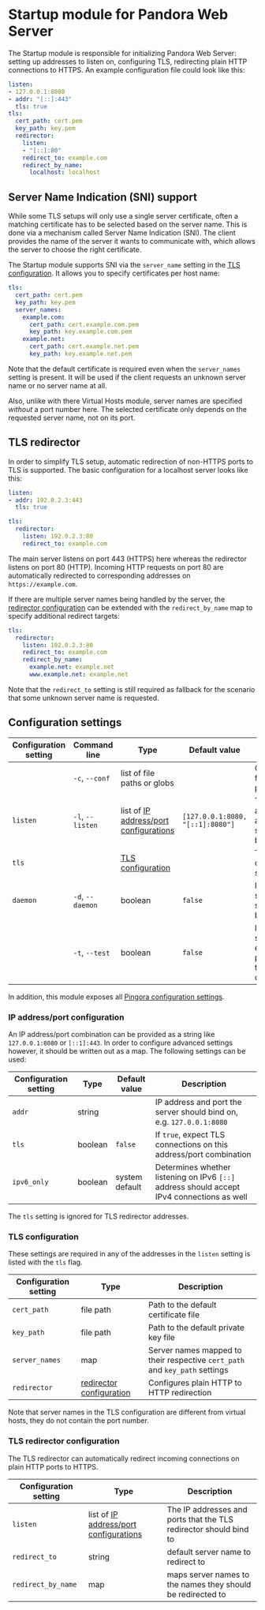 # Startup module for Pandora Web Server

The Startup module is responsible for initializing Pandora Web Server: setting up addresses to listen on, configuring TLS, redirecting plain HTTP connections to HTTPS. An example configuration file could look like this:

```yaml
listen:
- 127.0.0.1:8080
- addr: "[::]:443"
  tls: true
tls:
  cert_path: cert.pem
  key_path: key.pem
  redirector:
    listen:
    - "[::]:80"
    redirect_to: example.com
    redirect_by_name:
      localhost: localhost
```

## Server Name Indication (SNI) support

While some TLS setups will only use a single server certificate, often a matching certificate has to be selected based on the server name. This is done via a mechanism called Server Name Indication (SNI). The client provides the name of the server it wants to communicate with, which allows the server to choose the right certificate.

The Startup module supports SNI via the `server_name` setting in the [TLS configuration](#tls-configuration). It allows you to specify certificates per host name:

```yaml
tls:
  cert_path: cert.pem
  key_path: key.pem
  server_names:
    example.com:
      cert_path: cert.example.com.pem
      key_path: key.example.com.pem
    example.net:
      cert_path: cert.example.net.pem
      key_path: key.example.net.pem
```

Note that the default certificate is required even when the `server_names` setting is present. It will be used if the client requests an unknown server name or no server name at all.

Also, unlike with there Virtual Hosts module, server names are specified *without* a port number here. The selected certificate only depends on the requested server name, not on its port.

## TLS redirector

In order to simplify TLS setup, automatic redirection of non-HTTPS ports to TLS is supported. The basic configuration for a localhost server looks like this:

```yaml
listen:
- addr: 192.0.2.3:443
  tls: true

tls:
  redirector:
    listen: 192.0.2.3:80
    redirect_to: example.com
```

The main server listens on port 443 (HTTPS) here whereas the redirector listens on port 80 (HTTP). Incoming HTTP requests on port 80 are automatically redirected to corresponding addresses on `https://example.com`.

If there are multiple server names being handled by the server, the [redirector configuration](#tls-redirector-configuration) can be extended with the `redirect_by_name` map to specify additional redirect targets:

```yaml
tls:
  redirector:
    listen: 192.0.2.3:80
    redirect_to: example.com
    redirect_by_name:
      example.net: example.net
      www.example.net: example.net
```

Note that the `redirect_to` setting is still required as fallback for the scenario that some unknown server name is requested.

## Configuration settings

| Configuration setting | Command line     | Type | Default value | Description |
|-----------------------|------------------|------|---------------|-------------|
|                       | `-c`, `--conf`   | list of file paths or globs |  | Configuration files to process |
| `listen`              | `-l`, `--listen` | list of [IP address/port configurations](#ip-addressport-configuration) | `[127.0.0.1:8080, "[::1]:8080"]` | The IP addresses and ports the server should bind on |
| `tls`                 |                  | [TLS configuration](#tls-configuration) | | TLS-related configuration settings |
| `daemon`              | `-d`, `--daemon` | boolean | `false` | If `true`, the server will start in background |
|                       | `-t`, `--test`   | boolean | `false` | If `true`, the server will exit after processing the configuration. |

In addition, this module exposes all [Pingora configuration settings](https://github.com/cloudflare/pingora/blob/0.2.0/docs/user_guide/conf.md).

### IP address/port configuration

An IP address/port combination can be provided as a string like `127.0.0.1:8080` or `[::1]:443`. In order to configure advanced settings however, it should be written out as a map. The following settings can be used:

| Configuration setting | Type    | Default value  | Description |
|-----------------------|---------|----------------|-------------|
| `addr`                | string  |                | IP address and port the server should bind on, e.g. `127.0.0.1:8080` |
| `tls`                 | boolean | `false`        | If `true`, expect TLS connections on this address/port combination   |
| `ipv6_only`           | boolean | system default | Determines whether listening on IPv6 `[::]` address should accept IPv4 connections as well |

The `tls` setting is ignored for TLS redirector addresses.

### TLS configuration

These settings are required in any of the addresses in the `listen` setting is listed with the `tls` flag.

| Configuration setting | Type      | Description |
|-----------------------|-----------|-------------|
| `cert_path`           | file path | Path to the default certificate file |
| `key_path`            | file path | Path to the default private key file |
| `server_names`        | map       | Server names mapped to their respective `cert_path` and `key_path` settings |
| `redirector`          | [redirector configuration](#tls-redirector-configuration) | Configures plain HTTP to HTTP redirection |

Note that server names in the TLS configuration are different from virtual hosts, they do not contain the port number.

### TLS redirector configuration

The TLS redirector can automatically redirect incoming connections on plain HTTP ports to HTTPS.

| Configuration setting | Type      | Description |
|-----------------------|-----------|-------------|
| `listen`              | list of [IP address/port configurations](#ip-addressport-configuration) | The IP addresses and ports that the TLS redirector should bind to |
| `redirect_to`         | string    | default server name to redirect to |
| `redirect_by_name`    | map       | maps server names to the names they should be redirected to |
